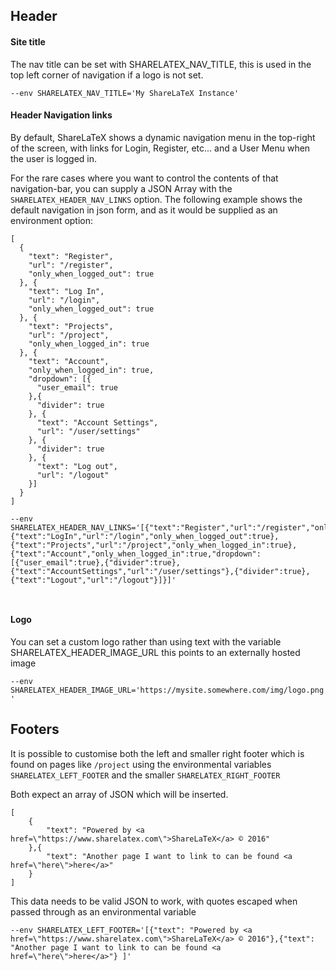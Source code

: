 ## Header

#### Site title

The nav title can be set with SHARELATEX_NAV_TITLE, this is used in the top left corner of navigation if a logo is not set.

```
--env SHARELATEX_NAV_TITLE='My ShareLaTeX Instance'
```

#### Header Navigation links

By default, ShareLaTeX shows a dynamic navigation menu in the top-right of the screen, with links for Login, Register, etc... and a User Menu when the user is logged in.

For the rare cases where you want to control the contents of that navigation-bar, you can supply a JSON Array with the `SHARELATEX_HEADER_NAV_LINKS` option. The following example shows the default navigation in json form, and as it would be supplied as an environment option:

```
[
  {
    "text": "Register",
    "url": "/register",
    "only_when_logged_out": true
  }, {
    "text": "Log In",
    "url": "/login",
    "only_when_logged_out": true
  }, {
    "text": "Projects",
    "url": "/project",
    "only_when_logged_in": true
  }, {
    "text": "Account",
    "only_when_logged_in": true,
    "dropdown": [{
      "user_email": true
    },{
      "divider": true
    }, {
      "text": "Account Settings",
      "url": "/user/settings"
    }, {
      "divider": true
    }, {
      "text": "Log out",
      "url": "/logout"
    }]
  }
]

--env SHARELATEX_HEADER_NAV_LINKS='[{"text":"Register","url":"/register","only_when_logged_out":true},{"text":"LogIn","url":"/login","only_when_logged_out":true},{"text":"Projects","url":"/project","only_when_logged_in":true},{"text":"Account","only_when_logged_in":true,"dropdown":[{"user_email":true},{"divider":true},{"text":"AccountSettings","url":"/user/settings"},{"divider":true},{"text":"Logout","url":"/logout"}]}]'



```


#### Logo
You can set a custom logo rather than using text with the variable SHARELATEX_HEADER_IMAGE_URL this points to an externally hosted image

`
--env SHARELATEX_HEADER_IMAGE_URL='https://mysite.somewhere.com/img/logo.png'
`


## Footers

It is possible to customise both the left and smaller right footer which is found on pages like `/project` using the environmental variables `SHARELATEX_LEFT_FOOTER` and the smaller `SHARELATEX_RIGHT_FOOTER`

Both expect an array of JSON which will be inserted.

	[
		{
			"text": "Powered by <a href=\"https://www.sharelatex.com\">ShareLaTeX</a> © 2016"
		},{
			"text": "Another page I want to link to can be found <a href=\"here\">here</a>"
		}
	]

This data needs to be valid JSON to work, with quotes escaped when passed through as an environmental variable


`--env SHARELATEX_LEFT_FOOTER='[{"text": "Powered by <a href=\"https://www.sharelatex.com\">ShareLaTeX</a> © 2016"},{"text": "Another page I want to link to can be found <a href=\"here\">here</a>"} ]'`




